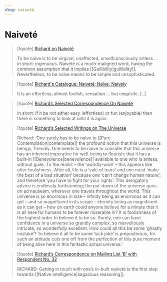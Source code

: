 ```yaml
---
slug: naiveté
---
```


# Naiveté

> [!quote] [Richard on Naiveté](https://actualfreedom.com.au/library/topics/naivete.htm)
> 
> To be naïve is to be virginal, unaffected, unselfconsciously artless ... in short: ingenuous. Naiveté is a much-maligned word, having the common assumption that it implies [[Gullibility|gullibility]]. Nevertheless, to be naïve means to be simple and unsophisticated.

> [!quote] [Richard's Catalogue: Naiveté; Naïve; Naively](https://actualfreedom.com.au/richard/catalogue/naivete.htm)
> 
> It is an effortless, almost foolish, sensation ... but exquisite. [..]

> [!quote] [Richard’s Selected Correspondence  On Naiveté](https://actualfreedom.com.au/richard/selectedcorrespondence/sc-naivete.htm)
> 
> In short: if it be not either easy (effortless) or fun (enjoyable) then there is something to look at until it is again.


> [!quote] [Richard’s Selected Writings  on  The Universe](https://www.actualfreedom.com.au/richard/selectedwriting/sw-universe.htm)
> 
> Richard: ‘One surely has to be naive to [[Pure Contemplation|contemplate]] the profound notion that this universe is benign, friendly. One needs to be naive to consider that this universe has an inherent imperative for well-being to flourish; that it has a built-in [[Benevolence|benevolence]] available to one who is artless, without guile. To the realist – the ‘worldly-wise’ – this appears like utter foolishness. After all, life is a ‘vale of tears’ and one must ‘make the best of a bad situation’ because one ‘can’t change human nature’; and therefore ‘you have to fight for your rights’. This derogatory advice is endlessly forthcoming; the put-down of the universe goes on ad nauseam, wherever one travels throughout the world. This universe is so enormous in size – infinity being as enormous as it can get – and so magnificent in its scope – eternity being as magnificent as it can get – how on earth could anyone believe for a minute that it is all here for humans to be forever miserable in? It is foolishness of the highest order to believe it to be so. Surely, one can have confidence in a universe so grandly complex, so marvellously intricate, so wonderfully excellent. How could all this be some ‘ghastly mistake’? To believe it all to be some ‘sick joke’ is preposterous, for such an attitude cuts one off from the perfection of this pure moment of being alive here in this fantastic actual universe.’ 

> [!quote] [Richard’s Correspondence on Mailing List ‘B’ with Respondent No. 32](https://actualfreedom.com.au/richard/listbcorrespondence/listb32.htm)
> 
> RICHARD: Getting in touch with one’s in-built naiveté is the first step towards [[Native intelligence|sagacious reasoning]].
